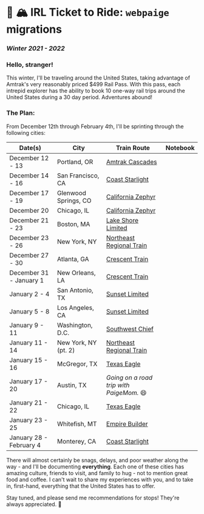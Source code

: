 # 🚂 🏔 IRL Ticket to Ride: `webpaige` migrations
### _Winter 2021 - 2022_

### Hello, stranger!

This winter, I'll be traveling around the United States, taking advantage of Amtrak's very reasonably priced $499 Rail Pass. With this pass, each intrepid explorer has the ability to book 10 one-way rail trips around the United States during a 30 day period. Adventures abound!

### The Plan:

From December 12th through February 4th, I'll be sprinting through the following cities:

| Date(s) | City | Train Route | Notebook |
| --- | --- | --- | --- |
| December 12 - 13 | Portland, OR | [Amtrak Cascades](https://www.amtrak.com/cascades-train) | |
| December 14 - 16 | San Francisco, CA | [Coast Starlight](https://www.amtrak.com/coast-starlight-train) | 
| December 17 - 19 | Glenwood Springs, CO | [California Zephyr](https://www.amtrak.com/california-zephyr-train) |
| December 20 | Chicago, IL | [California Zephyr](https://www.amtrak.com/california-zephyr-train) | |
| December 21 - 23 | Boston, MA | [Lake Shore Limited](https://www.amtrak.com/lake-shore-limited-train) | 
| December 23 - 26 | New York, NY | [Northeast Regional Train](https://www.amtrak.com/northeast-regional-train) |
| December 27 - 30 | Atlanta, GA | [Crescent Train](https://www.amtrak.com/crescent-train) |
| December 31 - January 1 | New Orleans, LA | [Crescent Train](https://www.amtrak.com/crescent-train) |
| January 2 - 4 | San Antonio, TX | [Sunset Limited](https://www.amtrak.com/sunset-limited-train)  |
| January 5 - 8 | Los Angeles, CA | [Sunset Limited](https://www.amtrak.com/sunset-limited-train)  |
| January 9 - 11 | Washington, D.C. | [Southwest Chief](https://www.amtrak.com/southwest-chief-train) |
| January 11 - 14 | New York, NY (pt. 2) | [Northeast Regional Train](https://www.amtrak.com/northeast-regional-train) |
| January 15 - 16 | McGregor, TX | [Texas Eagle](https://www.amtrak.com/texas-eagle-train) |
| January 17 - 20 | Austin, TX | _Going on a road trip with PaigeMom._ 😄 | 
| January 21 - 22 | Chicago, IL | [Texas Eagle](https://www.amtrak.com/texas-eagle-train) | 
| January 23 - 25 | Whitefish, MT | [Empire Builder](https://www.amtrak.com/empire-builder-train) |
| January 28 - February 4 | Monterey, CA | [Coast Starlight](https://www.amtrak.com/coast-starlight-train) |

There will almost certainly be snags, delays, and poor weather along the way - and I'll be documenting **everything**. Each one of these cities has amazing culture, friends to visit, and family to hug - not to mention great food and coffee. I can't wait to share my experiences with you, and to take in, first-hand, everything that the United States has to offer.

Stay tuned, and please send me recommendations for stops! They're always appreciated. 🤗
